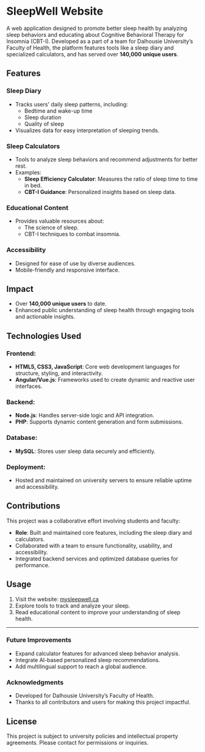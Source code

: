 # SleepWell Website

A web application designed to promote better sleep health by analyzing sleep behaviors and educating about Cognitive Behavioral Therapy for Insomnia (CBT-I). Developed as a part of a team for Dalhousie University’s Faculty of Health, the platform features tools like a sleep diary and specialized calculators, and has served over **140,000 unique users**.

## Features

### Sleep Diary
- Tracks users' daily sleep patterns, including:
  - Bedtime and wake-up time
  - Sleep duration
  - Quality of sleep
- Visualizes data for easy interpretation of sleeping trends.

### Sleep Calculators
- Tools to analyze sleep behaviors and recommend adjustments for better rest.
- Examples:
  - **Sleep Efficiency Calculator**: Measures the ratio of sleep time to time in bed.
  - **CBT-I Guidance**: Personalized insights based on sleep data.

### Educational Content
- Provides valuable resources about:
  - The science of sleep.
  - CBT-I techniques to combat insomnia.

### Accessibility
- Designed for ease of use by diverse audiences.
- Mobile-friendly and responsive interface.

## Impact
- Over **140,000 unique users** to date.
- Enhanced public understanding of sleep health through engaging tools and actionable insights.

## Technologies Used

### Frontend:
- **HTML5, CSS3, JavaScript**: Core web development languages for structure, styling, and interactivity.
- **Angular/Vue.js**: Frameworks used to create dynamic and reactive user interfaces.

### Backend:
- **Node.js**: Handles server-side logic and API integration.
- **PHP**: Supports dynamic content generation and form submissions.

### Database:
- **MySQL**: Stores user sleep data securely and efficiently.

### Deployment:
- Hosted and maintained on university servers to ensure reliable uptime and accessibility.

## Contributions
This project was a collaborative effort involving students and faculty:
- **Role**: Built and maintained core features, including the sleep diary and calculators.
- Collaborated with a team to ensure functionality, usability, and accessibility.
- Integrated backend services and optimized database queries for performance.

## Usage
1. Visit the website: [mysleepwell.ca](https://mysleepwell.ca)
2. Explore tools to track and analyze your sleep.
3. Read educational content to improve your understanding of sleep health.

---

### Future Improvements
- Expand calculator features for advanced sleep behavior analysis.
- Integrate AI-based personalized sleep recommendations.
- Add multilingual support to reach a global audience.

### Acknowledgments
- Developed for Dalhousie University’s Faculty of Health.
- Thanks to all contributors and users for making this project impactful.

## License
This project is subject to university policies and intellectual property agreements. Please contact for permissions or inquiries.
